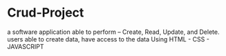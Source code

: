 # Crud-Project
 a software application able to perform – Create, Read, Update, and Delete. users able to create data, have access to the data
 Using HTML - CSS - JAVASCRIPT
